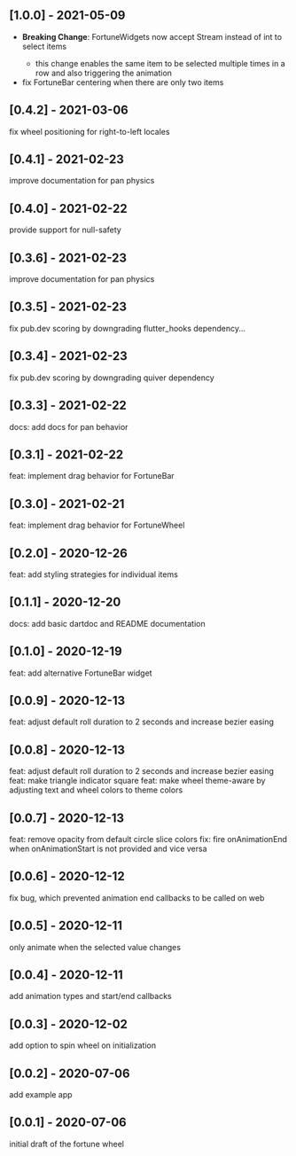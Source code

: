 ## [1.0.0] - 2021-05-09

- **Breaking Change**: FortuneWidgets now accept Stream<int> instead of int to select items
  - this change enables the same item to be selected multiple times in a row and also triggering the animation
- fix FortuneBar centering when there are only two items

## [0.4.2] - 2021-03-06

fix wheel positioning for right-to-left locales

## [0.4.1] - 2021-02-23

improve documentation for pan physics

## [0.4.0] - 2021-02-22

provide support for null-safety

## [0.3.6] - 2021-02-23

improve documentation for pan physics

## [0.3.5] - 2021-02-23

fix pub.dev scoring by downgrading flutter_hooks dependency...

## [0.3.4] - 2021-02-23

fix pub.dev scoring by downgrading quiver dependency

## [0.3.3] - 2021-02-22

docs: add docs for pan behavior

## [0.3.1] - 2021-02-22

feat: implement drag behavior for FortuneBar

## [0.3.0] - 2021-02-21

feat: implement drag behavior for FortuneWheel

## [0.2.0] - 2020-12-26

feat: add styling strategies for individual items

## [0.1.1] - 2020-12-20

docs: add basic dartdoc and README documentation

## [0.1.0] - 2020-12-19

feat: add alternative FortuneBar widget

## [0.0.9] - 2020-12-13

feat: adjust default roll duration to 2 seconds and increase bezier easing

## [0.0.8] - 2020-12-13

feat: adjust default roll duration to 2 seconds and increase bezier easing
feat: make triangle indicator square
feat: make wheel theme-aware by adjusting text and wheel colors to theme colors

## [0.0.7] - 2020-12-13

feat: remove opacity from default circle slice colors
fix: fire onAnimationEnd when onAnimationStart is not provided and vice versa

## [0.0.6] - 2020-12-12

fix bug, which prevented animation end callbacks to be called on web

## [0.0.5] - 2020-12-11

only animate when the selected value changes

## [0.0.4] - 2020-12-11

add animation types and start/end callbacks

## [0.0.3] - 2020-12-02

add option to spin wheel on initialization

## [0.0.2] - 2020-07-06

add example app

## [0.0.1] - 2020-07-06

initial draft of the fortune wheel
